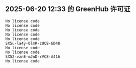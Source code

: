 ## 2025-06-20 12:33 的 GreenHub 许可证
```
No license code
No license code
No license code
No license code
No license code
SX5u-la4y-OlmR-zUC8-6D48
No license code
No license code
SX52-vznE-mJnD-rVC8-A416
No license code
```
